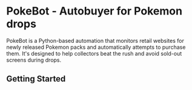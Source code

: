 # PokeBot - Autobuyer for Pokemon drops #

PokeBot is a Python-based automation that monitors retail websites for newly released Pokemon packs and automatically attempts to purchase them. It's designed to help collectors beat the rush and avoid sold-out screens during drops.



## Getting Started
